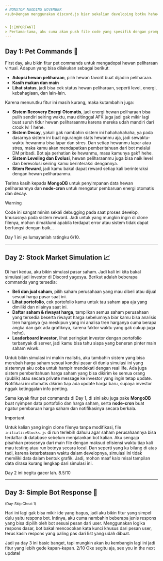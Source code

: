```yaml
---
# NONSTOP NGODING NOVEMBER
<sub>Dengan menggunakan discord.js biar sekalian developing botku hehe</sub>


> [!IMPORTANT]
> Pertama-tama, aku cuma akan push file code yang spesifik dengan prompt tema. Kalau ada skrip pembantu yang dipakai untuk ngebantu proses (kayak file konfigurasi atau fungsi tambahan), kemungkinan besar gak bakal ku push ke GitHub. Jadi yang kalian lihat di sini cuma fokus utamanya aja, jadi mohon maaf hehe.
---
```

## Day 1: Pet Commands 🐾

First day, aku bikin fitur pet commands untuk mengadopsi hewan peliharaan virtual. Adapun yang bisa dilakukan sebagai berikut:
- **Adopsi hewan peliharaan**, pilih hewan favorit buat dijadiin peliharaan.
- **Kasih makan dan main**
- **Lihat status**, jadi bisa cek status hewan peliharaan, seperti level, energi, kebahagiaan, dan lain-lain.

Karena menurutku fitur ini masih kurang, maka kutambahin juga:
- **Sistem Recovery Energi Otomatis**, jadi energi hewan peliharaan bisa pulih sendiri seiring waktu, mau ditinggal AFK juga jadi gak mikir lagi buat suruh tidur hewan peliharaanmu karena mereka udah mandiri dari crook lvl 1 hehe.
- **Sistem Decay**, yakali gak nambahin sistem ini hahahahahaha, ya pada dasarnya sistem ini buat ngurangin stats hewanmu aja, jadi sewaktu-waktu hewanmu bisa lapar dan stres. Dan setiap hewanmu lapar atau stres, maka kamu akan mendapatkan pemberitahuan dari bot melalui DM pribadi. Bot aja perhatian ke hewanmu, masa kamunya gak? hehe.
- **Sistem Leveling dan Evolusi**, hewan peliharaanmu juga bisa naik level dan berevolusi seiring kamu berinteraksi dengannya.
- **Sitem Reward**, jadi kamu bakal dapat reward setiap kali berinteraksi dengan hewan peliharaanmu.

Terima kasih kepada **MongoDB** untuk penyimpanan data hewan peliharaannya dan **node-cron** untuk mengatur pembaruan energi otomatis dan decay.

> [!WARNING]
> Code ini sangat minim sekali debugging pada saat proses develop, khususnya pada sistem reward. Jadi untuk yang mungkin ingin di clone filenya, mohon dimaklumi apabila terdapat error atau sistem tidak dapat berfungsi dengan baik...

Day 1 ini ya lumayanlah ratingku 6/10.

---
## Day 2: Stock Market Simulation 📈

Di hari kedua, aku bikin simulasi pasar saham. Jadi kali ini kita bakal simulasi jadi investor di Discord yagesya. Berikut adalah beberapa commands yang tersedia:

- **Beli dan jual saham**, pilih saham perusahaan yang mau dibeli atau dijual sesuai harga pasar saat ini.
- **Lihat portofolio**, cek portofolio kamu untuk tau saham apa aja yang dimiliki dan nilainya saat ini.
- **Daftar saham & riwayat harga**, tampilkan semua saham perusahaan yang tersedia beserta riwayat harga sebelumnya biar kamu bisa analisis tren harganya (ya meskipun yang ini analisa tren harganya cuma berapa angka dan gak ada grafiknya, karena faktor waktu yang gak cukup juga hehe).
- **Leaderboard investor**, lihat peringkat investor dengan portofolio terbanyak di server, jadi kamu bisa tahu siapa yang beneran pinter main saham wkwk.

Untuk bikin simulasi ini makin realistis, aku tambahin sistem yang bisa merubah harga saham sesuai kondisi pasar di dunia simulasi ini yang sistemnya aku coba untuk hampir mendekati dengan real life. Ada juga sistem pemberitahuan harga saham yang bisa dikirim ke semua orang (publik) atau secara private message ke investor yang ingin tetap update. Notifikasi ini otomatis dikirim tiap ada update harga baru, supaya investor nggak ketinggalan info penting.

Sama kayak fitur pet commands di Day 1, di sini aku juga pake **MongoDB** buat nyimpen data portofolio dan harga saham, serta **node-cron** buat ngatur pembaruan harga saham dan notifikasinya secara berkala.

> [!IMPORTANT]
> Untuk kalian yang ingin clone filenya tanpa modifikasi, file `initializeStocks.js` di run terlebih dahulu agar saham perusahaannya bisa terdaftar di database sebelum menjalankan bot kalian. Aku sengaja pisahkan prosesnya dari main file dengan maksud efisiensi waktu tiap kali mau testing atau run botnya secara local.
> Dan seperti yang ku bilang di atas tadi, karena keterbatasan waktu dalam developnya, simulasi ini tidak memiliki data dalam bentuk grafik. Jadi, mohon maaf kalo misal tampilan data dirasa kurang lengkap dari simulasi ini.

Day 2 ini begitu gacor lah. 8.5/10

---
## Day 3: Simple Bot Response 🤖
<sub>(Day-Skip Cheat 1)</sub>

Hari ini lagi gak bisa mikir ide yang bagus, jadi aku bikin fitur yang simpel dulu yaitu respons bot. Intinya, aku cuma nambahin beberapa jenis respons yang bisa dipilih oleh bot sesuai pesan dari user. Menggunakan logika respons dasar, bot bakal mencocokan kata kunci khusus dari pesan user, terus kasih respons yang paling pas dari list yang udah dibuat.

Jadi ya day 3 ini basic banget, tapi mungkin akan ku kembangin lagi ini jadi fitur yang lebih gede kapan-kapan. 2/10
Oke segitu aja, see you in the next update!